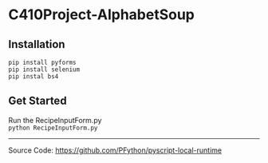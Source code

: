 # C410Project-AlphabetSoup
## Installation
```
pip install pyforms  
pip install selenium  
pip instal bs4
```


## Get Started
Run the RecipeInputForm.py  
`python RecipeInputForm.py`

---
Source Code: https://github.com/PFython/pyscript-local-runtime
